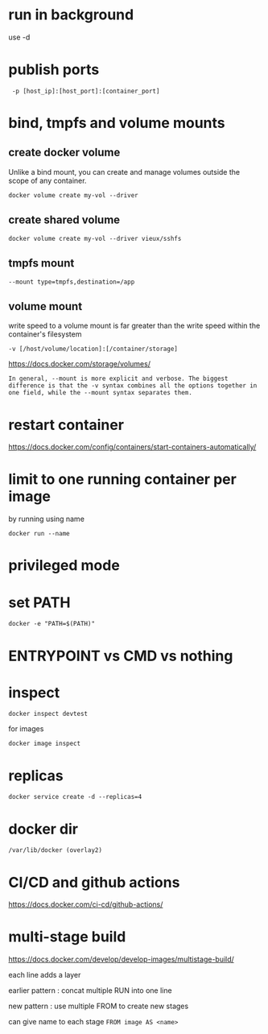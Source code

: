 
# run in background

use -d

# publish ports

```
 -p [host_ip]:[host_port]:[container_port]
```

# bind, tmpfs and volume mounts

## create docker volume

Unlike a bind mount, you can create and manage volumes outside the scope of any container.

```
docker volume create my-vol --driver
```

## create shared volume

```
docker volume create my-vol --driver vieux/sshfs
```

## tmpfs mount

```
--mount type=tmpfs,destination=/app 
```

## volume mount

write speed to a volume mount is far greater than the write speed within the container's filesystem

```
-v [/host/volume/location]:[/container/storage]
```

https://docs.docker.com/storage/volumes/

```
In general, --mount is more explicit and verbose. The biggest difference is that the -v syntax combines all the options together in one field, while the --mount syntax separates them.
```

# restart container

https://docs.docker.com/config/containers/start-containers-automatically/

# limit to one running container per image

by running using name 

```
docker run --name 
```

# privileged mode

# set PATH
 
```
docker -e "PATH=$(PATH)"
```

# ENTRYPOINT vs CMD vs nothing


# inspect

```
docker inspect devtest 
```

for images
```
docker image inspect
```

# replicas

```
docker service create -d --replicas=4 
```

# docker dir

```
/var/lib/docker (overlay2)
```

# CI/CD and github actions

https://docs.docker.com/ci-cd/github-actions/

# multi-stage build


https://docs.docker.com/develop/develop-images/multistage-build/

each line adds a layer

earlier pattern : concat multiple RUN into one line

new pattern : use multiple FROM to create new stages

can give name to each stage `FROM image AS <name>`
